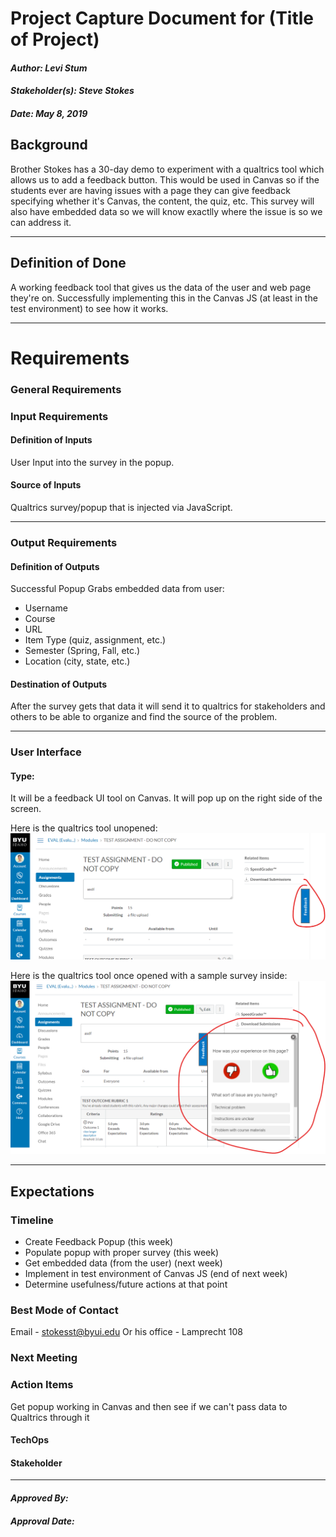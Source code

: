 # Project Capture Document for (Title of Project) 
#### *Author: Levi Stum* 
#### *Stakeholder(s): Steve Stokes* 
#### *Date: May 8, 2019*


## Background

Brother Stokes has a 30-day demo to experiment with a qualtrics tool which allows us to add a feedback button.
This would be used in Canvas so if the students ever are having issues with a page they can give feedback specifying whether it's Canvas, the content, the quiz, etc.
This survey will also have embedded data so we will know exactlly where the issue is so we can address it.

-----

## Definition of Done

A working feedback tool that gives us the data of the user and web page they're on. Successfully implementing this in the Canvas JS (at least in the test environment) to see how it works.

-----

# Requirements

### General Requirements

### Input Requirements

#### Definition of Inputs

User Input into the survey in the popup.

<!-- List here a type definition for each input. For example, if it is a CSV define the column names. If it is a JSON, give an example of the JSON structure. If it is user input, what will the user be asked for? -->

#### Source of Inputs

Qualtrics survey/popup that is injected via JavaScript.

<!-- Paragraph of how to get inputs. From who? From where: Slack, email, server...? This also includes user selected options at runtime. How will we know what options to select? For example, in conversion tool, you'd follow the values on the Trello Board. It would also include the steps to get access to the information you need, such as getting added to a Trello Board, or access to a server. -->

---

### Output Requirements

#### Definition of Outputs

Successful Popup
Grabs embedded data from user:
  - Username
  - Course
  - URL
  - Item Type (quiz, assignment, etc.)
  - Semester (Spring, Fall, etc.)
  - Location (city, state, etc.)

<!-- List here a type definition for each output? For example, if the changes are directly to the LMS, list all changes that occur. If it is a CSV define the column names. If it is a JSON, give an example of the JSON structure. -->

#### Destination of Outputs

After the survey gets that data it will send it to qualtrics for stakeholders and others to be able to organize and find the source of the problem.

<!-- Paragraph where/who to send outputs. To who? To where: Email, server, directly to LMS...? It would also include the steps to get access to the locations you need, such as getting added to a Trello Board, or access to a server, or the LMS. -->

---

### User Interface

#### Type:

It will be a feedback UI tool on Canvas. It will pop up on the right side of the screen.

Here is the qualtrics tool unopened:
![Minimized](popupMinimized.png "Popup Minimized")

Here is the qualtrics tool once opened with a sample survey inside:
![Open](popupOpen.png "Popup Open")

-----

## Expectations

### Timeline

- Create Feedback Popup (this week)
- Populate popup with proper survey (this week)
- Get embedded data (from the user) (next week)
- Implement in test environment of Canvas JS (end of next week)
- Determine usefulness/future actions at that point

### Best Mode of Contact
Email - stokesst@byui.edu
Or his office - Lamprecht 108

### Next Meeting


### Action Items
Get popup working in Canvas and then see if we can't pass data to Qualtrics through it
<!-- Recap Meeting -->
#### TechOps
#### Stakeholder

-----

#### *Approved By:*
#### *Approval Date:*
